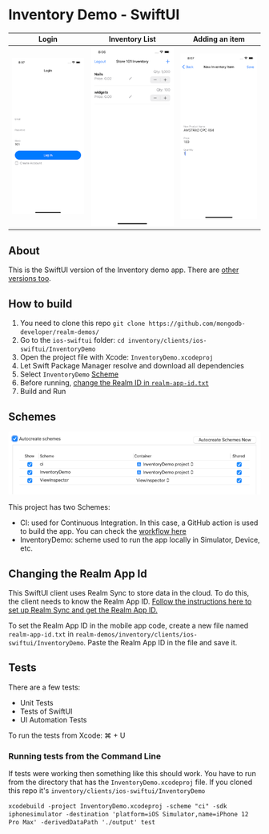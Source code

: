 # Inventory Demo - SwiftUI

| Login       | Inventory List     | Adding an item     |
| :-------------: | :----------: | :-----------: |
|  ![](img/inventory-swiftui-login.png) | ![](img/inventory-swiftui-inventory.png)   | ![](img/inventory-swiftui-add.png)    |

## About

This is the SwiftUI version of the Inventory demo app. There are [other versions too](https://github.com/mongodb-developer/realm-demos/tree/main/inventory#mobile-clients).

## How to build

1. You need to clone this repo `git clone https://github.com/mongodb-developer/realm-demos/`
1. Go to the `ios-swiftui` folder: `cd inventory/clients/ios-swiftui/InventoryDemo`
1. Open the project file with Xcode: `InventoryDemo.xcodeproj`
1. Let Swift Package Manager resolve and download all dependencies
1. Select `InventoryDemo` [Scheme](#Schemes)
1. Before running, [change the Realm ID in `realm-app-id.txt`](#changing-the-realm-app-id)
1. Build and Run

## Schemes

![](img/inventory-demo-swiftui-schemes.png)

This project has two Schemes:
- CI: used for Continuous Integration. In this case, a GitHub action is used to build the app. You can check the [workflow here](https://github.com/mongodb-developer/realm-demos/actions/workflows/build.yml)
- InventoryDemo: scheme used to run the app locally in Simulator, Device, etc.

## Changing the Realm App Id

This SwiftUI client uses Realm Sync to store data in the cloud. To do this, the client needs to know the Realm App ID. [Follow the instructions here to set up Realm Sync and get the Realm App ID.](https://github.com/mongodb-developer/realm-demos/tree/main/inventory#-create-an-atlas-cluster)

To set the Realm App ID in the mobile app code, create a new file named `realm-app-id.txt` in `realm-demos/inventory/clients/ios-swiftui/InventoryDemo`. Paste the Realm App ID in the file and save it.

## Tests

There are a few tests:
- Unit Tests
- Tests of SwiftUI
- UI Automation Tests

To run the tests from Xcode: ⌘ + U

### Running tests from the Command Line

If tests were working then something like this should work. You have to run from the directory that has the `InventoryDemo.xcodeproj` file. If you cloned this repo it's `inventory/clients/ios-swiftui/InventoryDemo`

```
xcodebuild -project InventoryDemo.xcodeproj -scheme "ci" -sdk iphonesimulator -destination 'platform=iOS Simulator,name=iPhone 12 Pro Max' -derivedDataPath './output' test
```
